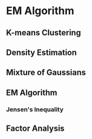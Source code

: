 # EM Algorithm
## K-means Clustering

## Density Estimation
## Mixture of Gaussians
## EM Algorithm
### Jensen's Inequality
## Factor Analysis